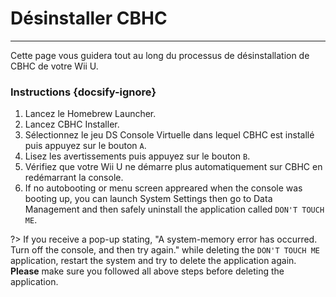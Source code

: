 # Désinstaller CBHC
---
Cette page vous guidera tout au long du processus de désinstallation de CBHC de votre Wii U.

### Instructions {docsify-ignore}

1. Lancez le Homebrew Launcher.
1. Lancez CBHC Installer.
1. Sélectionnez le jeu DS Console Virtuelle dans lequel CBHC est installé puis appuyez sur le bouton `A`.
1. Lisez les avertissements puis appuyez sur le bouton `B`.
1. Vérifiez que votre Wii U ne démarre plus automatiquement sur CBHC en redémarrant la console.
1. If no autobooting or menu screen appreared when the console was booting up, you can launch System Settings then go to Data Management and then safely uninstall the application called `DON'T TOUCH ME`.

?> If you receive a pop-up stating, "A system-memory error has occurred. Turn off the console, and then try again." while deleting the `DON'T TOUCH ME` application, restart the system and try to delete the application again. **Please** make sure you followed all above steps before deleting the application.